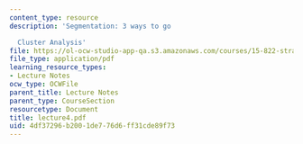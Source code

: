 ```yaml
---
content_type: resource
description: 'Segmentation: 3 ways to go

  Cluster Analysis'
file: https://ol-ocw-studio-app-qa.s3.amazonaws.com/courses/15-822-strategic-marketing-measurement-fall-2002/4df37296b2001de776d6ff31cde89f73_lecture4.pdf
file_type: application/pdf
learning_resource_types:
- Lecture Notes
ocw_type: OCWFile
parent_title: Lecture Notes
parent_type: CourseSection
resourcetype: Document
title: lecture4.pdf
uid: 4df37296-b200-1de7-76d6-ff31cde89f73
---
```

